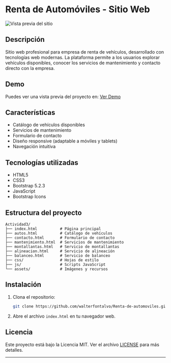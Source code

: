 # Renta de Automóviles - Sitio Web

![Vista previa del sitio](assets/images/screens-page.PNG)

## Descripción
Sitio web profesional para empresa de renta de vehículos, desarrollado con tecnologías web modernas. La plataforma permite a los usuarios explorar vehículos disponibles, conocer los servicios de mantenimiento y contacto directo con la empresa.

## Demo
Puedes ver una vista previa del proyecto en: [Ver Demo](https://rentadeautos.free.nf/?i=1)

## Características
- Catálogo de vehículos disponibles
- Servicios de mantenimiento
- Formulario de contacto
- Diseño responsive (adaptable a móviles y tablets)
- Navegación intuitiva

## Tecnologías utilizadas
- HTML5
- CSS3
- Bootstrap 5.2.3
- JavaScript
- Bootstrap Icons

## Estructura del proyecto
```
Actividad3/
├── index.html          # Página principal
├── autos.html          # Catálogo de vehículos
├── contacto.html       # Formulario de contacto
├── mantenimiento.html  # Servicios de mantenimiento
├── montallantas.html   # Servicio de montallantas
├── alineacion.html     # Servicio de alineación
├── balanceo.html       # Servicio de balanceo
├── css/                # Hojas de estilo
├── js/                 # Scripts JavaScript
└── assets/             # Imágenes y recursos
```

## Instalación
1. Clona el repositorio:
   ```bash
   git clone https://github.com/walterfontalvo/Renta-de-automoviles.git
   ```
2. Abre el archivo `index.html` en tu navegador web.

## Licencia
Este proyecto está bajo la Licencia MIT. Ver el archivo [LICENSE](LICENSE) para más detalles.

---

